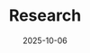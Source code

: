 ---
title: Research
summary: My research interests and current projects
date: 2025-10-06
type: landing

# Note: `&` is a YAML anchor allowing you to reuse the `sections` value later with `*sections`
sections: &sections
  - block: collection
    content:
      title: Research Interests
      text: |
        - **Scientific Machine Learning (SciML)**: Operator Learning and fast PDE solvers via deep learning models
        - **Deep Learning**
        - **Numerical Analysis**
        
    design:
      columns: '1'
      view: compact
      spacing:
        padding: ['20px', '0', '20px', '0']

  - block: collection
    id: projects
    content:
      title: Recent Projects
      text: ""
      page_type: project
      count: 5
      filters:
        folders:
          - project
        featured_only: false
        exclude_featured: false
        exclude_future: false
        exclude_past: false
        exclude_drafts: true
    design:
      columns: '2'
      view: card

  - block: collection
    id: publications
    content:
      title: Recent Publications
      text: ""
      page_type: publication
      count: 5
      filters:
        folders:
          - publication
        featured_only: false
        exclude_featured: false
        exclude_future: false
        exclude_past: false
        exclude_drafts: true
    design:
      columns: '2'
      view: card

---